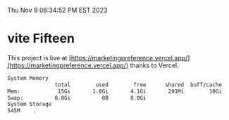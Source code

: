 Thu Nov  9 06:34:52 PM EST 2023

# vite Fifteen


This project is live at [https://marketingpreference.vercel.app/](https://marketingpreference.vercel.app/) thanks to Vercel.

```bash
System Memory
               total        used        free      shared  buff/cache   available
Mem:            15Gi       1.8Gi       4.1Gi       291Mi        10Gi        13Gi
Swap:          8.0Gi          0B       8.0Gi
System Storage
545M	.
```
